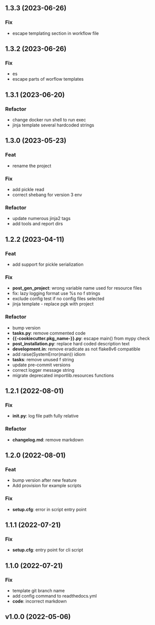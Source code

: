 ## 1.3.3 (2023-06-26)

### Fix

- escape templating section in workflow file

## 1.3.2 (2023-06-26)

### Fix

- es
- escape parts of worflow templates

## 1.3.1 (2023-06-20)

### Refactor

- change docker run shell to run exec
- jinja template several hardcoded strings

## 1.3.0 (2023-05-23)

### Feat

- rename the project

### Fix

- add pickle read
- correct shebang for version 3 env

### Refactor

- update numerous jinja2 tags
- add tools and report dirs

## 1.2.2 (2023-04-11)

### Feat

- add support for pickle serialization

### Fix

- **post_gen_project**: wrong variable name used for resource files
- fix: lazy logging format use %s no f strings
- exclude config test if no config files selected
- jinja template - replace pgk with project

### Refactor

- bump version
- **tasks.py**: remove commented code
- **{{-cookiecutter.pkg_name-}}.py**: escape main() from mypy check
- **post_installation.py**: replace hard coded description text
- **development.in**: remove eradicate as not flake8v6 compatible
- add raise(SystemError(main)) idiom
- **tasks**: remove unused f string
- update pre-commit versions
- correct logger message string
- migrate deprecated importlib.resources functions

## 1.2.1 (2022-08-01)

### Fix

- **__init__.py**: log file path fully relative

### Refactor

- **changelog.md**: remove markdown

## 1.2.0 (2022-08-01)

### Feat

- bump version after new feature
- Add provision for example scripts

### Fix

- **setup.cfg**: error in script entry point

## 1.1.1 (2022-07-21)

### Fix

- **setup.cfg**: entry point for cli script

## 1.1.0 (2022-07-21)

### Fix

- template git branch name
- add config command to readthedocs.yml
- **code**: incorrect markdown

## v1.0.0 (2022-05-06)
